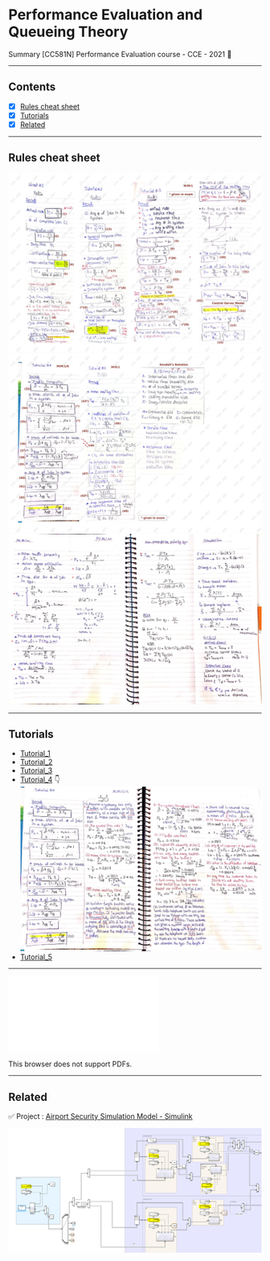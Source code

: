 # Performance Evaluation and Queueing Theory

Summary [CC581N] Performance Evaluation course - CCE - 2021 🙌

---

## Contents
* [x] [Rules cheat sheet](#rules-cheat-sheet)
* [x] [Tutorials](#tutorials)
* [x] [Related](#related)

---

## Rules cheat sheet

<img src="Rules/rules_summary_weeks_1-4_ConvertImage.jpg">
<img src="Rules/rules_summary_weeks_5-6_ConvertImage.jpg">
<img src="Rules/rules_7-10.jpeg">

---

## Tutorials
* [Tutorial_1](Tutorials/performance_sheet_1.pdf)
* [Tutorial_2](Tutorials/performance_tutorial_2.pdf)
* [Tutorial_3](Tutorials/performance_tutorial_3.pdf)
* [Tutorial_4](Tutorials/performance_tutorial_4.jpeg) 👇
  ![Tutorial_4](Tutorials/performance_tutorial_4.jpeg)
* [Tutorial_5](Tutorials/performance_tutorial_5.pdf)
  
---

<object data="Tutorials/performance_sheet_1.pdf" type="application/pdf" width="700px" height="700px">
    <embed src="Tutorials/performance_sheet_1.pdf">
        <p>This browser does not support PDFs.</p>
    </embed>
</object>

---
## Related
✅ Project : [Airport Security Simulation Model - Simulink](https://github.com/Hagar-Usama/Airport-Security-Simulation-Model)

<img src="https://github.com/Hagar-Usama/Airport-Security-Simulation-Model/blob/main/images/util_4.PNG">
